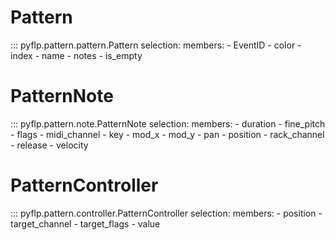 # Pattern

::: pyflp.pattern.pattern.Pattern
    selection:
      members:
        - EventID
        - color
        - index
        - name
        - notes
        - is_empty

# PatternNote

::: pyflp.pattern.note.PatternNote
    selection:
      members:
        - duration
        - fine_pitch
        - flags
        - midi_channel
        - key
        - mod_x
        - mod_y
        - pan
        - position
        - rack_channel
        - release
        - velocity

# PatternController

::: pyflp.pattern.controller.PatternController
    selection:
      members:
        - position
        - target_channel
        - target_flags
        - value
